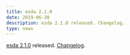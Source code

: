 ```yaml
---
title: esda 2.1.0
date: 2019-06-30
description: esda 2.1.0 released. Changelog.
type: news
---
```


<a href="https://esda.readthedocs.io/en/latest/">esda 2.1.0</a> released. <a href="https://github.com/pysal/esda/releases">Changelog</a>.